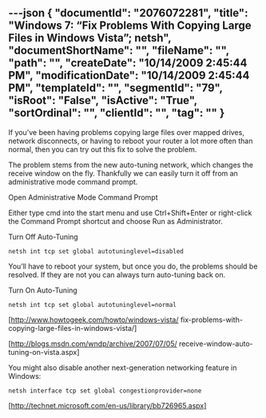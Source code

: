 ---json
{
  "documentId": "2076072281",
  "title": "Windows 7: “Fix Problems With Copying Large Files in Windows Vista”; netsh",
  "documentShortName": "",
  "fileName": "",
  "path": "",
  "createDate": "10/14/2009 2:45:44 PM",
  "modificationDate": "10/14/2009 2:45:44 PM",
  "templateId": "",
  "segmentId": "79",
  "isRoot": "False",
  "isActive": "True",
  "sortOrdinal": "",
  "clientId": "",
  "tag": ""
}
---

If you’ve been having problems copying large files over mapped drives, network disconnects, or having to reboot your router a lot more often than normal, then you can try out this fix to solve the problem.

The problem stems from the new auto-tuning network, which changes the receive window on the fly. Thankfully we can easily turn it off from an administrative mode command prompt.

Open Administrative Mode Command Prompt

Either type cmd into the start menu and use Ctrl+Shift+Enter or right-click the Command Prompt shortcut and choose Run as Administrator.

Turn Off Auto-Tuning

    netsh int tcp set global autotuninglevel=disabled

You’ll have to reboot your system, but once you do, the problems should be resolved. If they are not you can always turn auto-tuning back on.

Turn On Auto-Tuning

    netsh int tcp set global autotuninglevel=normal


[http://www.howtogeek.com/howto/windows-vista/
    fix-problems-with-copying-large-files-in-windows-vista/]

[http://blogs.msdn.com/wndp/archive/2007/07/05/
    receive-window-auto-tuning-on-vista.aspx]

You might also disable another next-generation networking feature in Windows:

    netsh interface tcp set global congestionprovider=none

[http://technet.microsoft.com/en-us/library/bb726965.aspx]

